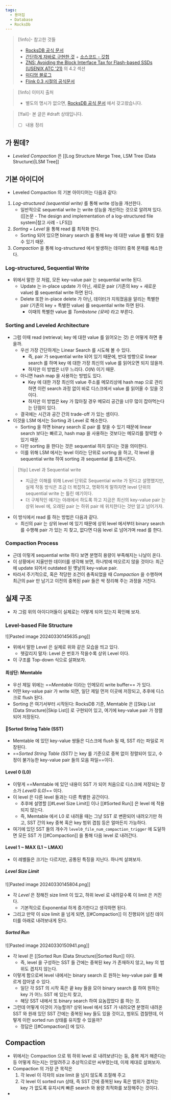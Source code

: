 ```yaml
---
tags:
  - 용어집
  - Database
  - RocksDb
---
```

> [!info]- 참고한 것들
> - [RocksDB 공식 문서](https://github.com/facebook/rocksdb/wiki/Leveled-Compaction)
> - [간단하게 자바로 구현한 것](https://itnext.io/log-structured-merge-tree-a79241c959e3) + [소스코드 - 깃헙](https://github.com/tomfran/LSM-Tree)
> - [ZNS: Avoiding the Block Interface Tax for Flash-based SSDs (USENIX ATC '21)](https://www.usenix.org/system/files/atc21-bjorling.pdf) 의 4.2 섹션
> - [미디엄 블로그](https://jaeyeong951.medium.com/%EC%83%89%EC%9D%B8-index-%EC%9D%98-%EB%91%90-%EA%B0%80%EC%A7%80-%ED%98%95%ED%83%9C-lsm-%ED%8A%B8%EB%A6%AC-b-%ED%8A%B8%EB%A6%AC-7a4ab7887db5)
> - [Flink 0.3 시절의 공식문서](https://nightlies.apache.org/flink/flink-table-store-docs-release-0.3/docs/concepts/lsm-trees/)

> [!info] 이미지 출처
> - 별도의 명시가 없으면, [RocksDB 공식 문서](https://github.com/facebook/rocksdb/wiki/Leveled-Compaction) 에서 갖고왔습니다.

> [!fail]- 본 글은 #draft 상태입니다.
> - [ ] 내용 정리

## 가 뭔데?

- *Leveled Compaction* 은 [[Log Structure Merge Tree, LSM Tree (Data Structure)|LSM Tree]] 

## 기본 아이디어

- Leveled Compaction 의 기본 아이디어는 다음과 같다:

1. *Log-structured (sequential write)* 를 통해 write 성능을 개선한다.
	- 일반적으로 sequential write 는 write 성능을 개선하는 것으로 알려져 있다. ([[논문 - The design and implementation of a log-structured file system|참고 사례 - LFS]])
2. *Sorting + Level* 을 통해 read 를 최적화 한다.
	- Sorting 되어 있으면 binary search 를 통해 key 에 대한 value 를 빨리 찾을 수 있기 때문.
3. *Compaction* 을 통해 log-structured 에서 발생하는 데이터 중복 문제를 해소한다.

### Log-structured, Sequential Write

- 위에서 말한 것 처럼, 모든 key-value pair 는 sequential write 된다.
	- Update 는 in-place update 가 아닌, 새로운 pair (기존의 key + 새로운 value) 를 sequential write 하면 된다.
	- Delete 또한 in-place delete 가 아닌, 데이터가 지워졌음을 알리는 특별한 pair (기존의 key + 특별한 value) 를 sequential write 하면 된다.
		- 이때의 특별한 value 를 *Tombstone (묘비)* 라고 부른다.

### Sorting and Leveled Architecture

- 그럼 이때 read (retrieval; key 에 대한 value 를 읽어오는 것) 은 어떻게 하면 좋을까.
	- 우선 가장 간단하게는 Linear Search 를 시도해 볼 수 있다.
		- 즉, pair 가 sequential write 되어 있기 때문에, 반대 방향으로 linear search 를 하며 key 에 대한 가장 최신의 value 를 읽어오면 되지 않을까.
		- 하지만 이 방법은 너무 느리다. $O(N)$ 이기 때문.
	- 아니면 hash map 을 사용하는 방법도 있다.
		- Key 에 대한 가장 최신의 value 주소를 메모리상에 hash map 으로 관리하면 이런 search 과정 없이 바로 디스크에서 value 를 읽어올 수 있을 것이다.
		- 하지만 이 방법은 key 가 많아질 경우 메모리 공간을 너무 많이 잡아먹는다는 단점이 있다.
	- 결국에는 시간과 공간 간의 trade-off 가 있는 셈이다.
- 이것을 LSM 에서는 Sorting 과 Level 로 해소한다.
	- Sorting 을 하면 binary search 로 pair 를 찾을 수 있기 때문에 linear search 보다는 빠르고, hash map 을 사용하는 것보다는 메모리를 절약할 수 있기 때문.
	- 다만 sorting 을 한다는 것은 sequential 하지 않다는 것을 의미한다.
	- 이를 위해 LSM 에서는 level 이라는 단위로 sorting 을 하고, 각 level 을 sequential write 하여 sorting 과 sequential 를 조화시킨다.

> [!tip] Level 과 Sequential write
> - 지금은 이해를 위해 Level 단위로 Sequential write 가 된다고 설명했지만, 실제 작동 방식은 조금 더 복잡하고, 명확하게 말하자면 level 단위의 sequential write 는 틀린 얘기이다.
> - 더 구체적인 얘기는 아래에서 하도록 하고 지금은 최신의 key-value pair 는 상위 level 에, 오래된 pair 는 하위 pair 에 위치한다는 것만 알고 넘어가자.

- 이 방식에서 read 를 하는 방법은 다음과 같다.
	- 최신의 pair 는 상위 level 에 있기 때문에 상위 level 에서부터 binary search 를 수행해 pair 가 있는 지 찾고, 없다면 다음 level 로 넘어가며 read 를 한다.

### Compaction Process

- 근데 이렇게 sequential write 하다 보면 분명히 용량이 부족해지는 나날이 온다.
- 이 상황에서 지울만한 데이터를 생각해 보면, 하나밖에 떠오르지 않을 것이다: 최근에 update 되어서 outdated 된 옛날의 key-value pair.
- 따라서 주기적으로, 혹은 적당한 조건이 충족되었을 때 *Compaction* 을 수행하며 최근의 pair 만 남기고 이전의 중복된 pair 들은 싹 정리해 주는 과정을 거친다.

## 실제 구조

- 자 그럼 위의 아이디어들이 실제로는 어떻게 되어 있는지 확인해 보자.

### Level-based File Structure

![[Pasted image 20240330145635.png]]

- 위에서 말한 Level 은 실제로 위와 같은 모습을 띄고 있다.
	- 헷갈리지 말자: Level 은 번호가 작을수록 상위 Level 이다.
- 이 구조를 Top-down 식으로 살펴보자.

#### 최상단: Memtable

- 우선 제일 위에는 ==*Memtable* 이라는 인메모리 write buffer== 가 있다.
- 어떤 key-value pair 가 write 되면, 일단 제일 먼저 이곳에 저장되고, 추후에 디스크로 flush 된다.
- Sorting 은 여기서부터 시작된다: RocksDB 기준, Memtable 은 [[Skip List (Data Structure)|Skip List]] 로 구현되어 있고, 여기에 key-value pair 가 정렬되어 저장된다.

#### Sorted String Table (SST)

- Memtable 에 있던 key-value 쌍들은 디스크에 flush 될 때, SST 라는 파일로 저장된다.
- ==*Sorted String Table (SST)* 는 key 를 기준으로 중복 없이 정렬되어 있고, 수정이 불가능한 key-value pair 들의 모음 파일==이다.

#### Level 0 (L0)

- 이렇게 ==Memtable 에 있던 내용이 SST 가 되어 처음으로 디스크에 저장되는 장소가 *Level0 (L0)*== 이다. 
- 이 level 은 다른 level 들과는 다른 특별한 공간이다.
	- 추후에 설명할 [[#Level Size Limit]] 이나 [[#Sorted Run]] 은 level 에 적용되지 않는다.
	- 즉, Memtable 에서 L0 로 내려올 때는 그냥 SST 로 변환되어 내려오기만 하고, SST 간의 key 중복 혹은 key 범위 겹침 등은 얼마든지 가능하다.
- 여기에 있던 SST 들의 개수가 `level0_file_num_compaction_trigger` 에 도달하면 모든 SST 가 [[#Compaction]] 을 통해 다음 level 로 내려간다.

#### Level 1 ~ MAX (L1 ~ LMAX)

- 이 레벨들은 크기는 다르지만, 공통된 특징을 지닌다. 하나씩 살펴보자.

##### Level Size Limit

![[Pasted image 20240330145804.png]]

- 각 *Level* 은 정해진 size limit 이 있고, 하위 level 로 내려갈수록 이 limit 은 커진다.
	- 기본적으로 Exponential 하게 증가한다고 생각하면 된다.
- 그리고 만약 이 size limit 을 넘게 되면, [[#Compaction]] 이 진행되어 넘친 데이터를 아래로 내려보내게 된다.

##### Sorted Run

![[Pasted image 20240330150941.png]]

- 각 level 은 [[Sorted Run (Data Structure)|Sorted Run]] 이다.
	- 즉, level 을 구성하는 SST 들 간에는 중복된 key 가 존재하지 않고, key 의 범위도 겹치지 않는다.
- 이렇게 함으로써 level 내에서는 binary search 로 원하는 key-value pair 를 빠르게 잡아낼 수 있다.
	- 일단 각 SST 의 시작 혹은 끝 key 들을 모아 binary search 를 하여 원하는 key 가 어느 SST 에 있는지 찾고,
	- 해당 SST 내에서 또 binary search 하여 요놈잡았다 를 하는 것.
- 그런데 어떻게 이것이 가능할까? 상위 level 에서 SST 가 내려오면 분명히 내려온 SST 와 원래 있던 SST 간에는 중복된 key 들도 있을 것이고, 범위도 겹칠텐데, 어떻게 이런 sorted run 상태를 유지할 수 있을까?
	- 정답은 [[#Compaction]] 에 있다.

## Compaction

- 위에서는 Compaction 으로 뭐 하위 level 로 내려보낸다는 둥, 중복 제거 해준다는 등 어떻게 하는지는 안알려주고 추상적으로만 씨부렸는데, 이제 제대로 살펴보자.
- Compaction 의 가장 큰 목적은
	1. 각 level 이 각자의 size limit 을 넘지 않도록 조절해 주고
	2. 각 level 이 sorted run 상태, 즉 SST 간에 중복된 key 혹은 범위가 겹치는 key 가 없도록 유지시켜 빠른 search 와 용량 최적화를 보장해주는 것이다.
- 